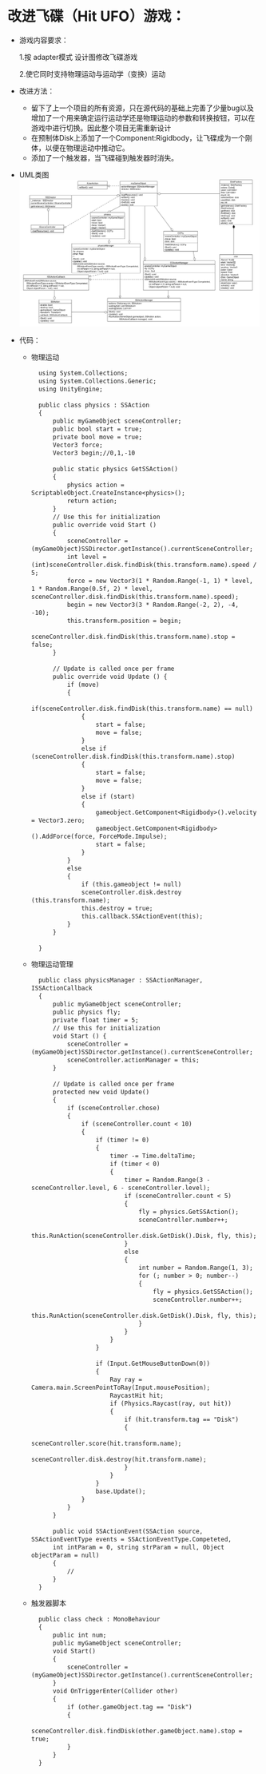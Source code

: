 # 改进飞碟（Hit UFO）游戏：
+ 游戏内容要求：

    1.按 adapter模式 设计图修改飞碟游戏
  
    2.使它同时支持物理运动与运动学（变换）运动
  
+ 改进方法：

    + 留下了上一个项目的所有资源，只在源代码的基础上完善了少量bug以及增加了一个用来确定运行运动学还是物理运动的参数和转换按钮，可以在游戏中进行切换。因此整个项目无需重新设计
    + 在预制体Disk上添加了一个Component:Rigidbody，让飞碟成为一个刚体，以便在物理运动中推动它。
    + 添加了一个触发器，当飞碟碰到触发器时消失。

+ UML类图
![UML](https://github.com/SO4P/Unity5/blob/master/5.1.png)
+ 代码：
    + 物理运动
  
            using System.Collections;
            using System.Collections.Generic;
            using UnityEngine;

            public class physics : SSAction
            {
                public myGameObject sceneController;
                public bool start = true;
                private bool move = true;
                Vector3 force;
                Vector3 begin;//0,1,-10

                public static physics GetSSAction()
                {
                    physics action = ScriptableObject.CreateInstance<physics>();
                    return action;
                }
                // Use this for initialization
                public override void Start ()
                {
                    sceneController = (myGameObject)SSDirector.getInstance().currentSceneController;
                    int level = (int)sceneController.disk.findDisk(this.transform.name).speed / 5;
                    force = new Vector3(1 * Random.Range(-1, 1) * level, 1 * Random.Range(0.5f, 2) * level, sceneController.disk.findDisk(this.transform.name).speed);
                    begin = new Vector3(3 * Random.Range(-2, 2), -4, -10);
                    this.transform.position = begin;
                    sceneController.disk.findDisk(this.transform.name).stop = false;
                }
	
	            // Update is called once per frame
	            public override void Update () {
                    if (move)
                    {
                        if(sceneController.disk.findDisk(this.transform.name) == null)
                        {
                            start = false;
                            move = false;
                        }
                        else if (sceneController.disk.findDisk(this.transform.name).stop)
                        {
                            start = false;
                            move = false;
                        }
                        else if (start)
                        {
                            gameobject.GetComponent<Rigidbody>().velocity = Vector3.zero;
                            gameobject.GetComponent<Rigidbody>().AddForce(force, ForceMode.Impulse);
                            start = false;
                        }
                    }
                    else
                    {
                        if (this.gameobject != null)
                        sceneController.disk.destroy   (this.transform.name);
                        this.destroy = true;
                        this.callback.SSActionEvent(this);
                    }
	            }
    
            }
    + 物理运动管理

            public class physicsManager : SSActionManager, ISSActionCallback
            {
                public myGameObject sceneController;
                public physics fly;
                private float timer = 5;
                // Use this for initialization
                void Start () {
                    sceneController = (myGameObject)SSDirector.getInstance().currentSceneController;
                    sceneController.actionManager = this;
                }

                // Update is called once per frame
                protected new void Update()
                {
                    if (sceneController.chose)
                    {
                        if (sceneController.count < 10)
                        {
                            if (timer != 0)
                            {
                                timer -= Time.deltaTime;
                                if (timer < 0)
                                {
                                    timer = Random.Range(3 - sceneController.level, 6 - sceneController.level);
                                    if (sceneController.count < 5)
                                    {
                                        fly = physics.GetSSAction();
                                        sceneController.number++;
                                        this.RunAction(sceneController.disk.GetDisk().Disk, fly, this);
                                    }
                                    else
                                    {
                                        int number = Random.Range(1, 3);
                                        for (; number > 0; number--)
                                        {
                                            fly = physics.GetSSAction();
                                            sceneController.number++;
                                            this.RunAction(sceneController.disk.GetDisk().Disk, fly, this);
                                        }
                                    }
                                }
                            }
                        
                            if (Input.GetMouseButtonDown(0))
                            {
                                Ray ray = Camera.main.ScreenPointToRay(Input.mousePosition);
                                RaycastHit hit;
                                if (Physics.Raycast(ray, out hit))
                                {
                                    if (hit.transform.tag == "Disk")
                                    {
                                        sceneController.score(hit.transform.name);
                                        sceneController.disk.destroy(hit.transform.name);
                                    }
                                }
                            }
                            base.Update();
                        }
                    }
                }

                public void SSActionEvent(SSAction source, SSActionEventType events = SSActionEventType.Competeted,
                int intParam = 0, string strParam = null, Object objectParam = null)
                {
                    //  
                }
            }
    + 触发器脚本

            public class check : MonoBehaviour
            {
                public int num;
                public myGameObject sceneController;
                void Start()
                {
                    sceneController = (myGameObject)SSDirector.getInstance().currentSceneController;
                }
                void OnTriggerEnter(Collider other)
                {
                    if (other.gameObject.tag == "Disk")
                    {
                        sceneController.disk.findDisk(other.gameObject.name).stop = true;
                    }
                }
            }
